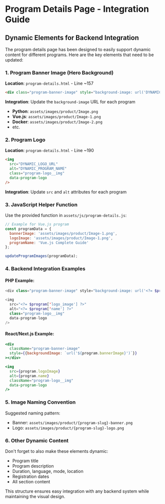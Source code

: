 # Program Details Page - Integration Guide

## Dynamic Elements for Backend Integration

The program details page has been designed to easily support dynamic content for different programs. Here are the key elements that need to be updated:

### 1. Program Banner Image (Hero Background)

**Location**: `program-details.html` - Line ~157
```html
<div class="program-banner-image" style="background-image: url('DYNAMIC_BANNER_URL');"></div>
```

**Integration**: Update the `background-image` URL for each program
- **Python**: `assets/images/product/Image.png`
- **Vue.js**: `assets/images/product/Image-1.png`
- **Docker**: `assets/images/product/Image-2.png`
- etc.

### 2. Program Logo

**Location**: `program-details.html` - Line ~190
```html
<img
  src="DYNAMIC_LOGO_URL"
  alt="DYNAMIC_PROGRAM_NAME"
  class="program-logo__img"
  data-program-logo
/>
```

**Integration**: Update `src` and `alt` attributes for each program

### 3. JavaScript Helper Function

Use the provided function in `assets/js/program-details.js`:

```javascript
// Example for Vue.js program
const programData = {
  bannerImage: 'assets/images/product/Image-1.png',
  logoImage: 'assets/images/product/Image-1.png',
  programName: 'Vue.js Complete Guide'
};

updateProgramImages(programData);
```

### 4. Backend Integration Examples

#### PHP Example:
```php
<div class="program-banner-image" style="background-image: url('<?= $program['banner_image'] ?>');"></div>

<img
  src="<?= $program['logo_image'] ?>"
  alt="<?= $program['name'] ?>"
  class="program-logo__img"
  data-program-logo
/>
```

#### React/Next.js Example:
```jsx
<div 
  className="program-banner-image" 
  style={{backgroundImage: `url('${program.bannerImage}')`}}
></div>

<img
  src={program.logoImage}
  alt={program.name}
  className="program-logo__img"
  data-program-logo
/>
```

### 5. Image Naming Convention

Suggested naming pattern:
- Banner: `assets/images/product/{program-slug}-banner.png`
- Logo: `assets/images/product/{program-slug}-logo.png`

### 6. Other Dynamic Content

Don't forget to also make these elements dynamic:
- Program title
- Program description
- Duration, language, mode, location
- Registration dates
- All section content

This structure ensures easy integration with any backend system while maintaining the visual design. 